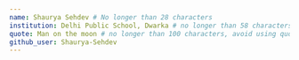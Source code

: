 ```yaml
---
name: Shaurya Sehdev # No longer than 28 characters
institution: Delhi Public School, Dwarka # no longer than 58 characters
quote: Man on the moon # no longer than 100 characters, avoid using quotes(") to guarantee the format remains the same.
github_user: Shaurya-Sehdev
---
```

